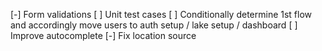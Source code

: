 [-] Form validations
[ ] Unit test cases
[ ] Conditionally determine 1st flow and accordingly move users to auth setup / lake setup / dashboard
[ ] Improve autocomplete
[-] Fix location source
